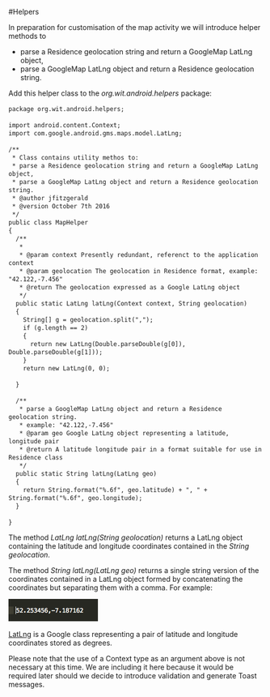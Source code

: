 #Helpers

In preparation for customisation of the map activity we will introduce helper methods to 

- parse a Residence geolocation string and return a GoogleMap LatLng object,
- parse a GoogleMap LatLng object and return a Residence geolocation string.

Add this helper class to the *org.wit.android.helpers* package:

```
package org.wit.android.helpers;

import android.content.Context;
import com.google.android.gms.maps.model.LatLng;

/**
 * Class contains utility methos to:
 * parse a Residence geolocation string and return a GoogleMap LatLng object,
 * parse a GoogleMap LatLng object and return a Residence geolocation string.
 * @author jfitzgerald
 * @version October 7th 2016
 */
public class MapHelper
{
  /**
   * 
   * @param context Presently redundant, referenct to the application context
   * @param geolocation The geolocation in Residence format, example: "42.122,-7.456"
   * @return The geolocation expressed as a Google LatLng object
   */
  public static LatLng latLng(Context context, String geolocation)
  {
    String[] g = geolocation.split(",");
    if (g.length == 2)
    {
      return new LatLng(Double.parseDouble(g[0]), Double.parseDouble(g[1]));
    }
    return new LatLng(0, 0);

  }

  /**
   * parse a GoogleMap LatLng object and return a Residence geolocation string.
   * example: "42.122,-7.456"
   * @param geo Google LatLng object representing a latitude, longitude pair
   * @return A latitude longitude pair in a format suitable for use in Residence class
   */
  public static String latLng(LatLng geo)
  {
    return String.format("%.6f", geo.latitude) + ", " + String.format("%.6f", geo.longitude);
  }

}
```
The method *LatLng latLng(String geolocation)* returns a LatLng object containing the latitude and longitude coordinates contained in the *String geolocation*.

The method *String latLng(LatLng geo)* returns a single string version of the coordinates contained in a LatLng object formed by concatenating the coordinates but separating them with a comma. For example:

![Figure 1: Latitude longitude comma-separated pair](img/29.png)

[LatLng](https://developer.android.com/reference/com/google/android/gms/maps/model/LatLng.html) is a Google class representing a pair of latitude and longitude coordinates stored as degrees.

Please note that the use of a Context type as an argument above is not necessary at this time. We are including it here because it would be required later should we decide to introduce validation and generate Toast messages.
